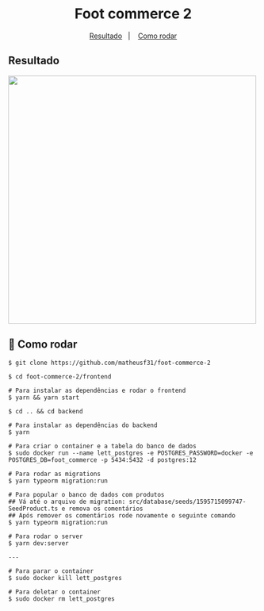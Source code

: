 <h1 align="center">
    Foot commerce 2
</h1>

<p align="center">
  <a href="#resultado">Resultado</a>&nbsp;&nbsp;&nbsp;|&nbsp;&nbsp;&nbsp;
  <a href="#rocket-como-rodar">Como rodar</a>
</p>

## Resultado

<img src=".github/demo.gif" height="500">

## :rocket: Como rodar

```
$ git clone https://github.com/matheusf31/foot-commerce-2

$ cd foot-commerce-2/frontend

# Para instalar as dependências e rodar o frontend
$ yarn && yarn start

$ cd .. && cd backend

# Para instalar as dependências do backend
$ yarn

# Para criar o container e a tabela do banco de dados
$ sudo docker run --name lett_postgres -e POSTGRES_PASSWORD=docker -e POSTGRES_DB=foot_commerce -p 5434:5432 -d postgres:12

# Para rodar as migrations
$ yarn typeorm migration:run

# Para popular o banco de dados com produtos
## Vá até o arquivo de migration: src/database/seeds/1595715099747-SeedProduct.ts e remova os comentários
## Após remover os comentários rode novamente o seguinte comando
$ yarn typeorm migration:run

# Para rodar o server
$ yarn dev:server

---

# Para parar o container
$ sudo docker kill lett_postgres

# Para deletar o container
$ sudo docker rm lett_postgres

```
